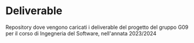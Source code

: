 # Deliverable

Repository dove vengono caricati i deliverable del progetto del gruppo G09 per il corso di Ingegneria del Software, nell'annata 2023/2024
